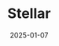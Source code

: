 ---  
layout: startup_page  
title: "Stellar"  
id: "getstellar.ai"  
permalink: "/stellargetstellar.ai01072025/"  
website: "https://www.getstellar.ai/"  
funding_round: "Seed"  
funding_amount: "$2.7M"  
investors: "Ground Game, Elevate Ventures"  
about: "Stellar designs and builds tailored AI solutions to help organizations address business challenges and enhance operational performance. They empower companies and non-profits to harness the power of generative AI, LLMs, and machine learning by providing expert guidance and technical support for AI implementation. Stellar focuses on making AI accessible and impactful for mid-sized commercial organizations."  
markets: "AI, Business Solutions, Manufacturing, Medical Devices, Healthcare, Construction Services"  
hq: "San Francisco, California, United States"  
founded_year: "2014"  
linkedin: "https://www.linkedin.com/company/3877937"  
twitter: "http://twitter.com/stellarorg"  
instagram: ""  
facebook: "http://www.facebook.com/stellarfoundation"  
crunchbase: "https://www.crunchbase.com/organization/stellar"  
pitchbook: ""  

date_display: "07-Jan-2025"  
date: "2025-01-07"

# SEO Optimization  
meta_title: "Stellar - Seed Funding ($2.7M)"  
meta_description: "Stellar, Stellar designs and builds tailored AI solutions to help organizations address business challenges and enhance operational performance. They empower c..."  
meta_keywords: "Stellar, AI, Business Solutions, Manufacturing, Medical Devices, Healthcare, Construction Services, Seed funding"  
canonical_url: "https://startup.projectstartups.com/stellargetstellar.ai01072025/"  
---